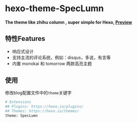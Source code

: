 # hexo-theme-SpecLumn

####  The theme like zhihu column , super simple for Hexo, [Preview](https://mrzhang123.github.io/)

## 特性Features

* 响应式设计
* 支持主流的评论系统，例如：disqus，多说，有言等
* 内置 monokai 和 tomorrow 两款高亮主题

## 使用

修改blog配置文件中的`theme`关键字

```sh
# Extensions
## Plugins: https://hexo.io/plugins/
## Themes: https://hexo.io/themes/
theme: SpecLumn
```